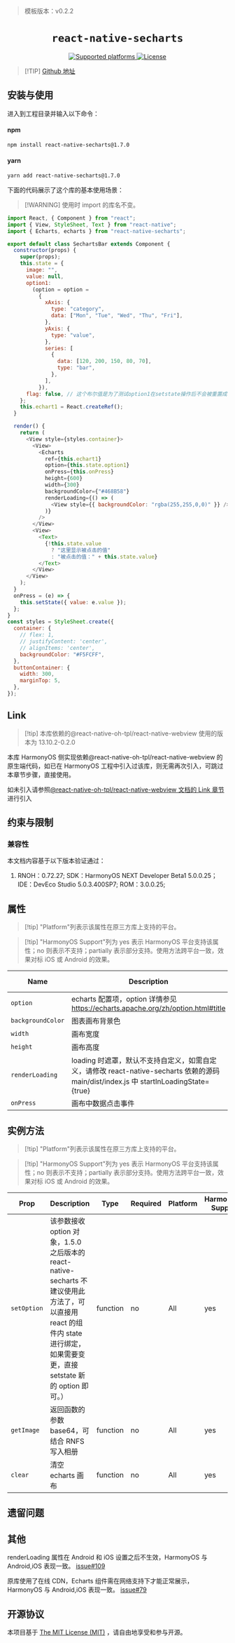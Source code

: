> 模板版本：v0.2.2

<p align="center">
  <h1 align="center"> <code>react-native-secharts</code> </h1>
</p>
<p align="center">
    <a href="https://github.com/shifeng1993/react-native-secharts">
        <img src="https://img.shields.io/badge/platforms-android%20|%20ios%20|%20harmony%20-lightgrey.svg" alt="Supported platforms" />
    </a>
    <a href="https://github.com/shifeng1993/react-native-secharts/blob/master/LICENSE">
        <img src="https://img.shields.io/badge/license-MIT-green.svg" alt="License" />
    </a>
</p>

> [!TIP] [Github 地址](https://github.com/shifeng1993/react-native-secharts)

## 安装与使用

进入到工程目录并输入以下命令：

<!-- tabs:start -->

#### **npm**

```bash
npm install react-native-secharts@1.7.0
```

#### **yarn**

```bash
yarn add react-native-secharts@1.7.0
```

<!-- tabs:end -->

下面的代码展示了这个库的基本使用场景：

> [!WARNING] 使用时 import 的库名不变。

```js
import React, { Component } from "react";
import { View, StyleSheet, Text } from "react-native";
import { Echarts, echarts } from "react-native-secharts";

export default class SechartsBar extends Component {
  constructor(props) {
    super(props);
    this.state = {
      image: "",
      value: null,
      option1:
        (option = option =
          {
            xAxis: {
              type: "category",
              data: ["Mon", "Tue", "Wed", "Thu", "Fri"],
            },
            yAxis: {
              type: "value",
            },
            series: [
              {
                data: [120, 200, 150, 80, 70],
                type: "bar",
              },
            ],
          }),
      flag: false, // 这个布尔值是为了测试option1在setstate操作后不会被重置成初始状态。
    };
    this.echart1 = React.createRef();
  }

  render() {
    return (
      <View style={styles.container}>
        <View>
          <Echarts
            ref={this.echart1}
            option={this.state.option1}
            onPress={this.onPress}
            height={600}
            width={300}
            backgroundColor={"#468B58"}
            renderLoading={() => (
              <View style={{ backgroundColor: "rgba(255,255,0,0)" }} />
            )}
          />
        </View>
        <View>
          <Text>
            {!this.state.value
              ? "这里显示被点击的值"
              : "被点击的值：" + this.state.value}
          </Text>
        </View>
      </View>
    );
  }
  onPress = (e) => {
    this.setState({ value: e.value });
  };
}
const styles = StyleSheet.create({
  container: {
    // flex: 1,
    // justifyContent: 'center',
    // alignItems: 'center',
    backgroundColor: "#F5FCFF",
  },
  buttonContainer: {
    width: 300,
    marginTop: 5,
  },
});
```

## Link

> [!tip] 本库依赖的@react-native-oh-tpl/react-native-webview 使用的版本为 13.10.2-0.2.0

本库 HarmonyOS 侧实现依赖@react-native-oh-tpl/react-native-webview 的原生端代码，如已在 HarmonyOS 工程中引入过该库，则无需再次引入，可跳过本章节步骤，直接使用。

如未引入请参照[@react-native-oh-tpl/react-native-webview 文档的 Link 章节](/zh-cn/react-native-webview.md)进行引入

## 约束与限制

### 兼容性

本文档内容基于以下版本验证通过：

1. RNOH：0.72.27; SDK：HarmonyOS NEXT Developer Beta1 5.0.0.25；IDE：DevEco Studio 5.0.3.400SP7; ROM：3.0.0.25;

## 属性

> [!tip] "Platform"列表示该属性在原三方库上支持的平台。

> [!tip] "HarmonyOS Support"列为 yes 表示 HarmonyOS 平台支持该属性；no 则表示不支持；partially 表示部分支持。使用方法跨平台一致，效果对标 iOS 或 Android 的效果。

| Name              | Description                                                                                                                            | Type     | Required | Platform | HarmonyOS Support |
| ----------------- | -------------------------------------------------------------------------------------------------------------------------------------- | -------- | -------- | -------- | ----------------- |
| `option`          | echarts 配置项，option 详情参见 https://echarts.apache.org/zh/option.html#title                                                        | object   | yes      | All      | yes               |
| `backgroundColor` | 图表画布背景色                                                                                                                         | string   | no       | All      | yes               |
| `width`           | 画布宽度                                                                                                                               | number   | no       | All      | yes               |
| `height`          | 画布高度                                                                                                                               | number   | no       | All      | yes               |
| `renderLoading`   | loading 时遮罩，默认不支持自定义，如需自定义，请修改 react-native-secharts 依赖的源码 main/dist/index.js 中 startInLoadingState={true} | function | no       | All      | yes               |
| `onPress`         | 画布中数据点击事件                                                                                                                     | function | no       | All      | yes               |

## 实例方法

> [!tip] "Platform"列表示该属性在原三方库上支持的平台。

> [!tip] "HarmonyOS Support"列为 yes 表示 HarmonyOS 平台支持该属性；no 则表示不支持；partially 表示部分支持。使用方法跨平台一致，效果对标 iOS 或 Android 的效果。

| Prop        | Description                                                                                                                                                                   | Type     | Required | Platform | HarmonyOS Support |
| ----------- | ----------------------------------------------------------------------------------------------------------------------------------------------------------------------------- | -------- | -------- | -------- | ----------------- |
| `setOption` | 该参数接收 option 对象，1.5.0 之后版本的 react-native-secharts 不建议使用此方法了，可以直接用 react 的组件内 state 进行绑定，如果需要变更，直接 setstate 新的 option 即可。） | function | no       | All      | yes               |
| `getImage`  | 返回函数的参数 base64，可结合 RNFS 写入相册                                                                                                                                   | function | no       | All      | yes               |
| `clear`     | 清空 echarts 画布                                                                                                                                                             | function | no       | All      | yes               |

## 遗留问题

## 其他

renderLoading 属性在 Android 和 iOS 设置之后不生效，HarmonyOS 与 Android,iOS 表现一致。 [issue#109](https://github.com/shifeng1993/react-native-secharts/issues/109)

原库使用了在线 CDN，Echarts 组件需在网络支持下才能正常展示，HarmonyOS 与 Android,iOS 表现一致。 [issue#79](https://github.com/shifeng1993/react-native-secharts/issues/79)

## 开源协议

本项目基于 [The MIT License (MIT)](https://github.com/shifeng1993/react-native-secharts/blob/master/LICENSE) ，请自由地享受和参与开源。
